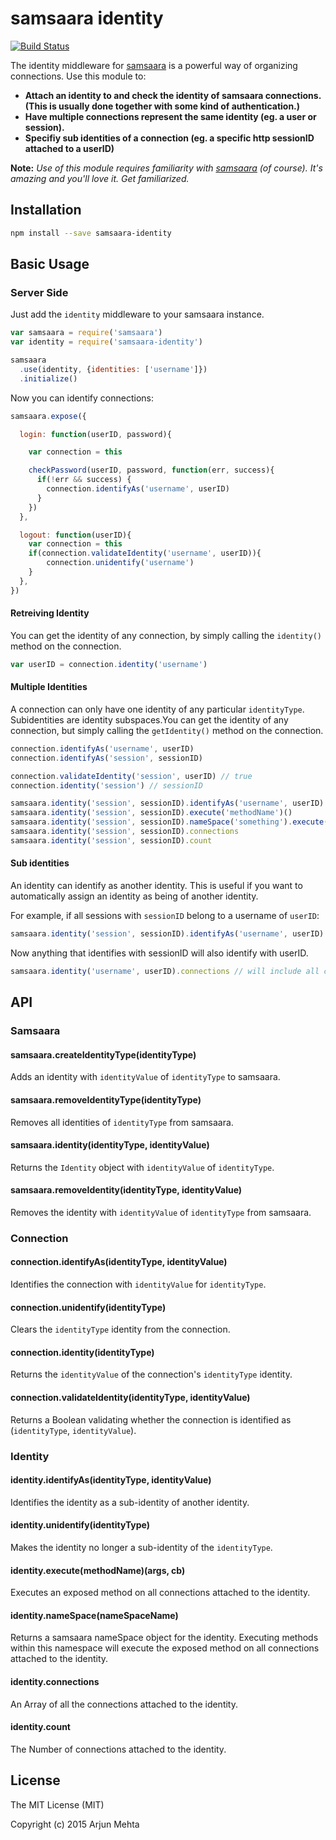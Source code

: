 # samsaara identity

[![Build Status](https://travis-ci.org/arjunmehta/node-samsaara-identity.svg?branch=1.0.0)](https://travis-ci.org/arjunmehta/node-samsaara-identity)

The identity middleware for [samsaara](https://www.github.com/arjunmehta/node-samsaara) is a powerful way of organizing connections. Use this module to:

- **Attach an identity to and check the identity of samsaara connections. (This is usually done together with some kind of authentication.)**
- **Have multiple connections represent the same identity (eg. a user or session).**
- **Specifiy sub identities of a connection (eg. a specific http sessionID attached to a userID)**

**Note:** _Use of this module requires familiarity with [samsaara](https://www.github.com/arjunmehta/node-samsaara) (of course). It's amazing and you'll love it. Get familiarized._<br/>
<!-- **Note:** _If you'd like to tie samsaara connections to an HTTP session, use **samsaara-http-session** in conjunction with **samsaara-identity**._<br/>
**Note:** _If you'd like to authenticate samsaara messages for added security use **samsaara-authentication** in conjunction with **samsaara-identity**._ -->

## Installation

```bash
npm install --save samsaara-identity
```

## Basic Usage

### Server Side

Just add the `identity` middleware to your samsaara instance.

```javascript
var samsaara = require('samsaara')
var identity = require('samsaara-identity')

samsaara
  .use(identity, {identities: ['username']})
  .initialize()
```

Now you can identify connections:
```javascript
samsaara.expose({

  login: function(userID, password){

    var connection = this

    checkPassword(userID, password, function(err, success){
      if(!err && success) {
        connection.identifyAs('username', userID)
      }
    })
  },

  logout: function(userID){
    var connection = this
    if(connection.validateIdentity('username', userID)){
        connection.unidentify('username')
    }
  },
})
```

#### Retreiving Identity
You can get the identity of any connection, by simply calling the `identity()` method on the connection.

```javascript
var userID = connection.identity('username')
```


#### Multiple Identities
A connection can only have one identity of any particular `identityType`.
Subidentities are identity subspaces.You can get the identity of any connection, but simply calling the `getIdentity()` method on the connection.

```javascript
connection.identifyAs('username', userID)
connection.identifyAs('session', sessionID)

connection.validateIdentity('session', userID) // true
connection.identity('session') // sessionID

samsaara.identity('session', sessionID).identifyAs('username', userID)
samsaara.identity('session', sessionID).execute('methodName')()
samsaara.identity('session', sessionID).nameSpace('something').execute('methodName')()
samsaara.identity('session', sessionID).connections
samsaara.identity('session', sessionID).count
```

#### Sub identities
An identity can identify as another identity. This is useful if you want to automatically assign an identity as being of another identity.

For example, if all sessions with `sessionID` belong to a username of `userID`:

```javascript
samsaara.identity('session', sessionID).identifyAs('username', userID)
```

Now anything that identifies with sessionID will also identify with userID.

```javascript
samsaara.identity('username', userID).connections // will include all connections from sessionID too.
```

## API

### Samsaara
#### samsaara.createIdentityType(identityType)
Adds an identity with `identityValue` of `identityType` to samsaara.

#### samsaara.removeIdentityType(identityType)
Removes all identities of `identityType` from samsaara.

#### samsaara.identity(identityType, identityValue)
Returns the `Identity` object with `identityValue` of `identityType`.

#### samsaara.removeIdentity(identityType, identityValue)
Removes the identity with `identityValue` of `identityType` from samsaara.

### Connection
#### connection.identifyAs(identityType, identityValue)
Identifies the connection with `identityValue` for `identityType`.

#### connection.unidentify(identityType)
Clears the `identityType` identity from the connection.


#### connection.identity(identityType)
Returns the `identityValue` of the connection's `identityType` identity.

#### connection.validateIdentity(identityType, identityValue)
Returns a Boolean validating whether the connection is identified as (`identityType`, `identityValue`).

### Identity
#### identity.identifyAs(identityType, identityValue)
Identifies the identity as a sub-identity of another identity.

#### identity.unidentify(identityType)
Makes the identity no longer a sub-identity of the `identityType`.

#### identity.execute(methodName)(args, cb)
Executes an exposed method on all connections attached to the identity.

#### identity.nameSpace(nameSpaceName)
Returns a samsaara nameSpace object for the identity. Executing methods within this namespace will execute the exposed method on all connections attached to the identity.

#### identity.connections
An Array of all the connections attached to the identity.

#### identity.count
The Number of connections attached to the identity.

## License
The MIT License (MIT)

Copyright (c) 2015 Arjun Mehta